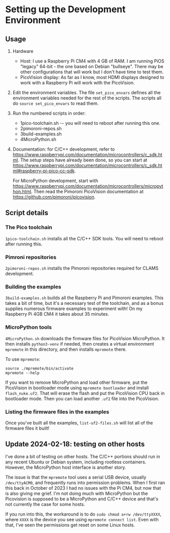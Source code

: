 # Setting up the Development Environment

## Usage
1. Hardware
    - Host: I use a Raspberry Pi CM4 with 4 GB of RAM. I am running
PiOS "legacy" 64-bit - the one based on Debian "bullseye". There may be
other configurations that will work but I don't have time to test
them.
    - PicoVision display: As far as I know, most HDMI displays
designed to work with a Raspberry Pi will work with the PicoVision.

2. Edit the environment variables. The file `set_pico_envars` defines
all the environment variables needed for the rest of the scripts.
The scripts all do `source set_pico_envars` to read them.

3. Run the numbered scripts in order:
    - 1pico-toolchain.sh -- you will need to reboot after running this one.
    - 2pimoroni-repos.sh
    - 3build-examples.sh
    - 4MicroPython.sh

4. Documentation: for C/C++ development, refer to
<https://www.raspberrypi.com/documentation/microcontrollers/c_sdk.html>. The
setup steps have already been done, so you can start at
<https://www.raspberrypi.com/documentation/microcontrollers/c_sdk.html#raspberry-pi-pico-cc-sdk>.

    For MicroPython development, start with
    <https://www.raspberrypi.com/documentation/microcontrollers/micropython.html>.
    Then read the Pimoroni PicoVision documentation at
    <https://github.com/pimoroni/picovision>.

## Script details

### The Pico toolchain
`1pico-toolchain.sh` installs all the C/C++ SDK tools. You will need to reboot
after running this.

### Pimroni repositories
`2pimoroni-repos.sh` installs the Pimoroni repositories required for CLAMS
development.

### Building the examples
`3build-examples.sh` builds all the Raspberry Pi and Pimoroni examples. This
takes a bit of time, but it's a necessary test of the toolchain, and as a
bonus supplies numerous firmware examples to experiment with! On my Raspberry
Pi 4GB CM4 it takes about 35 minutes.

### MicroPython tools
`4MicroPython.sh` downloads the firmware files for PicoVision MicroPython.
It then installs `python3-venv` if needed, then creates a virtual environment
`mpremote` in this directory, and then installs `mpremote` there.

To use `mpremote`:

    source ./mpremote/bin/activate
    mpremote --help

If you want to remove MicroPython and load other firmware, put the PicoVision
in bootloader mode using `mpremote bootloader` and install `flash_nuke.uf2`.
That will erase the flash and put the PicoVision CPU back in bootloader mode.
Then you can load another `.uf2` file into the PicoVision.

### Listing the firmware files in the examples
Once you've built all the examples, `list-uf2-files.sh` will list all of
the firmware files it built!

## Update 2024-02-18: testing on other hosts
I've done a bit of testing on other hosts. The C/C++ portions should run in
any recent Ubuntu or Debian system, including rootless containers. However,
the MicroPython host interface is another story.

The issue is that the `mpremote` tool uses a serial USB device, usually 
`/dev/ttyACM0`, and frequently runs into permission problems. When I
first ran this back in October of 2023 I had no issues with the Pi CM4,
but now that is also giving me grief. I'm not doing much with
MicroPython but the Picovision is supposed to be a MicroPython and C/C++
device and that's not currently the case for some hosts.

If you run into this, the workaround is to do `sudo chmod a+rw /dev/ttyXXXX`,
where `XXXX` is the device you see using `mpremote connect list`. Even with
that, I've seen the permissions get reset on some Linux hosts. 
